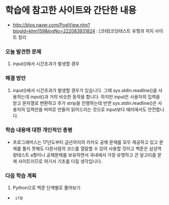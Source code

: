 # 학습에 참고한 사이트와 간단한 내용 
* http://blog.naver.com/PostView.nhn?blogId=khm159&logNo=222083931824 : [코테]코딩테스트 유형과 저지 사이트 정리

### 오늘 발견한 문제 
1. input()에서 시간초과가 발생할 경우

### 해결 방안 
1. input()에서 시간초과가 발생할 경우가 있습니다. 그때 sys.stdin.readline()을 사용하는데 input()과 거의 비슷한 동작을 합니다. 하지만 input은 사용자의 입력을 받고 문자열로 변환하고 추가 strip을 진행하는데 반면 sys.stdin.readline()은 사용자의 입력만을 버퍼로 만들어 읽어드리는 것으로 input보다 에러에서도 안전합니다.

### 학습 내용에 대한 개인적인 총평 
- 프로그래머스는 17년도부터 금년까지의 카카오 공채 문제를 모두 제공하고 있고 문제를 풀지 못해도 다른사람의 코드를 열람할 수 있어 사용할 것이고 백준은 삼성역량테스트 a형이나 공채문제를 보유하면서 국내에서 가장 유명하고 큰 알고리즘 문제 사이트이므로 여기서 기초를 다질 생각입니다.

### 다음 학습 계획 
1. Python으로 백준 단계별로 풀어보기
*      if문
